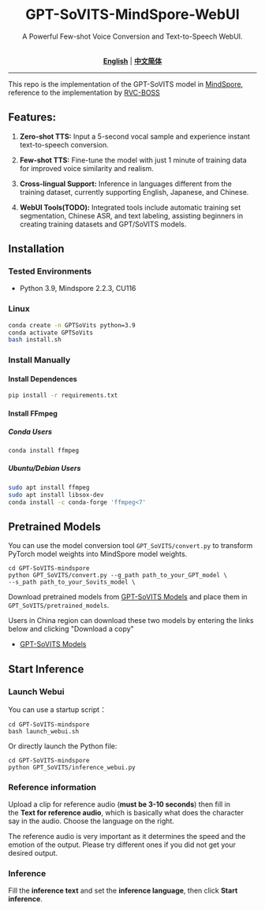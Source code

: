 <div align="center">

<h1>GPT-SoVITS-MindSpore-WebUI</h1>
A Powerful Few-shot Voice Conversion and Text-to-Speech WebUI.<br><br>

[**English**](./README.md) | [**中文简体**](./docs/cn/README.md)

</div>

---

This repo is the implementation of the GPT-SoVITS model in [MindSpore](https://www.mindspore.cn/), reference to the implementation by [RVC-BOSS](https://github.com/RVC-Boss/GPT-SoVITS)

## Features:

1. **Zero-shot TTS:** Input a 5-second vocal sample and experience instant text-to-speech conversion.

2. **Few-shot TTS:** Fine-tune the model with just 1 minute of training data for improved voice similarity and realism.

3. **Cross-lingual Support:** Inference in languages different from the training dataset, currently supporting English, Japanese, and Chinese.

4. **WebUI Tools(TODO):** Integrated tools include automatic training set segmentation, Chinese ASR, and text labeling, assisting beginners in creating training datasets and GPT/SoVITS models.

## Installation

### Tested Environments

- Python 3.9, Mindspore 2.2.3, CU116

### Linux

```bash
conda create -n GPTSoVits python=3.9
conda activate GPTSoVits
bash install.sh
```

### Install Manually

#### Install Dependences

```bash
pip install -r requirements.txt
```

#### Install FFmpeg

##### Conda Users

```bash
conda install ffmpeg
```

##### Ubuntu/Debian Users

```bash
sudo apt install ffmpeg
sudo apt install libsox-dev
conda install -c conda-forge 'ffmpeg<7'
```

## Pretrained Models

You can use the model conversion tool `GPT_SoVITS/convert.py` to transform PyTorch model weights into MindSpore model weights.

```
cd GPT-SoVITS-mindspore
python GPT_SoVITS/convert.py --g_path path_to_your_GPT_model \
--s_path path_to_your_Sovits_model \
```

Download pretrained models from [GPT-SoVITS Models](https://huggingface.co/lj1995/GPT-SoVITS) and place them in `GPT_SoVITS/pretrained_models`.

Users in China region can download these two models by entering the links below and clicking "Download a copy"

- [GPT-SoVITS Models](https://www.icloud.com.cn/iclouddrive/056y_Xog_HXpALuVUjscIwTtg#GPT-SoVITS_Models)

## Start Inference

### Launch Webui

You can use a startup script：

```
cd GPT-SoVITS-mindspore
bash launch_webui.sh
```

Or directly launch the Python file:

```
cd GPT-SoVITS-mindspore
python GPT_SoVITS/inference_webui.py
```

### Reference information

Upload a clip for reference audio (**must be 3-10 seconds**) then fill in the **Text for reference audio**, which is basically what does the character say in the audio. Choose the language on the right.

The reference audio is very important as it determines the speed and the emotion of the output. Please try different ones if you did not get your desired output.

### Inference

Fill the **inference text** and set the **inference language**, then click **Start inference**.
